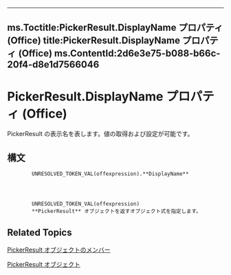 

---
ms.Toctitle:PickerResult.DisplayName プロパティ (Office)
title:PickerResult.DisplayName プロパティ (Office)
ms.ContentId:2d6e3e75-b088-b66c-20f4-d8e1d7566046
---
# PickerResult.DisplayName プロパティ (Office)




PickerResult の表示名を表します。値の取得および設定が可能です。

## 構文

            UNRESOLVED_TOKEN_VAL(offexpression).**DisplayName**




            UNRESOLVED_TOKEN_VAL(offexpression)
            **PickerResult** オブジェクトを返すオブジェクト式を指定します。



## Related Topics

[PickerResult オブジェクトのメンバー](3d04c242-a306-c3f6-34e4-6c5a590a369f.md)

[PickerResult オブジェクト](5229d2ad-a32e-a864-9de4-dc651199ff58.md)




